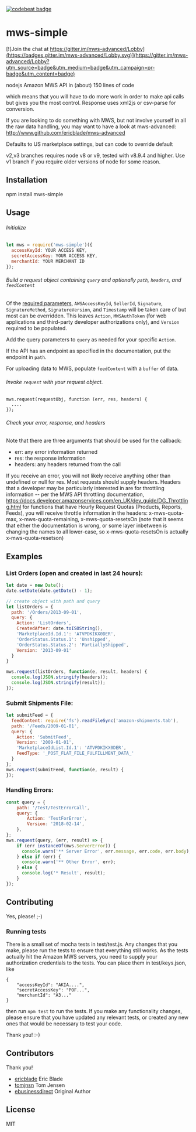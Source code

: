 [![codebeat badge](https://codebeat.co/badges/8645439c-2be6-4c45-acca-aaf6ac449531)](https://codebeat.co/projects/github-com-ericblade-mws-simple-master)
# mws-simple

[![Join the chat at https://gitter.im/mws-advanced/Lobby](https://badges.gitter.im/mws-advanced/Lobby.svg)](https://gitter.im/mws-advanced/Lobby?utm_source=badge&utm_medium=badge&utm_campaign=pr-badge&utm_content=badge)

nodejs Amazon MWS API in (about) 150 lines of code

which means that you will have to do more work in order to make api calls but gives you the most control.  Response uses xml2js or csv-parse for conversion.

If you are looking to do something with MWS, but not involve yourself in all the raw data handling,
you may want to have a look at mws-advanced: http://www.github.com/ericblade/mws-advanced

Defaults to US marketplace settings, but can code to override default

v2,v3 branches requires node v8 or v9, tested with v8.9.4 and higher. Use v1 branch if you require
older versions of node for some reason.

## Installation

npm install mws-simple

## Usage

###### Initialize

``` javascript
let mws = require('mws-simple')({
  accessKeyId: YOUR ACCESS KEY,
  secretAccessKey: YOUR ACCESS KEY,
  merchantId: YOUR MERCHANT ID
});
```

###### Build a request object containing `query` and optionally `path`, `headers`, and `feedContent`

Of the [required parameters](http://docs.developer.amazonservices.com/en_US/dev_guide/DG_RequiredRequestParameters.html), `AWSAccessKeyId`, `SellerId`, `Signature`, `SignatureMethod`,  `SignatureVersion`, and `Timestamp` will be taken care of but most can be overridden.  This leaves `Action`, `MWSAuthToken` (for web applications and third-party developer authorizations only), and `Version` required to be populated.

Add the query parameters to `query` as needed for your specific `Action`.

If the API has an endpoint as specified in the documentation, put the endpoint in `path`.

For uploading data to MWS, populate `feedContent` with a `buffer` of data.

###### Invoke `request` with your request object.

````
mws.request(requestObj, function (err, res, headers) {
  ....
});
````

###### Check your error, response, and headers

Note that there are three arguments that should be used for the callback:

- err: any error information returned
- res: the response information
- headers: any headers returned from the call

If you receive an error, you will not likely receive anything other than undefined or null for res.
Most requests should supply headers.  Headers that a developer may be particularly interested in are
for throttling information -- per the MWS API throttling documentation,
https://docs.developer.amazonservices.com/en_UK/dev_guide/DG_Throttling.html
for functions that have Hourly Request Quotas (Products, Reports, Feeds), you will receive throttle
information in the headers: x-mws-quota-max, x-mws-quota-remaining, x-mws-quota-resetsOn
(note that it seems that either the documentation is wrong, or some layer inbetween is changing
the names to all lower-case, so x-mws-quota-resetsOn is actually x-mws-quota-resetson)

## Examples

### List Orders (open and created in last 24 hours):
``` javascript
let date = new Date();
date.setDate(date.getDate() - 1);

// create object with path and query
let listOrders = {
  path: '/Orders/2013-09-01',
  query: {
    Action: 'ListOrders',
    CreatedAfter: date.toISOString(),
    'MarketplaceId.Id.1': 'ATVPDKIKX0DER',
    'OrderStatus.Status.1': 'Unshipped',
    'OrderStatus.Status.2': 'PartiallyShipped',
    Version: '2013-09-01'
  }
}

mws.request(listOrders, function(e, result, headers) {
  console.log(JSON.stringify(headers));
  console.log(JSON.stringify(result));
});
```

### Submit Shipments File:
``` javascript
let submitFeed = {
  feedContent: require('fs').readFileSync('amazon-shipments.tab'),
  path: '/Feeds/2009-01-01',
  query: {
    Action: 'SubmitFeed',
    Version: '2009-01-01',
    'MarketplaceIdList.Id.1': 'ATVPDKIKX0DER',
    FeedType: '_POST_FLAT_FILE_FULFILLMENT_DATA_'
  }
};
mws.request(submitFeed, function(e, result) {
});

```

### Handling Errors:
``` javascript
const query = {
    path: '/Test/TestErrorCall',
    query: {
        Action: 'TestForError',
        Version: '2018-02-14',
    },
};
mws.request(query, (err, result) => {
    if (err instanceOf(mws.ServerError)) {
      console.warn('** Server Error', err.message, err.code, err.body);
    } else if (err) {
      console.warn('** Other Error', err);
    } else {
      console.log('* Result', result);
    }
});
```

## Contributing

Yes, please! ;-)

### Running tests

There is a small set of mocha tests in test/test.js.  Any changes that you make, please run the
tests to ensure that everything still works.  As the tests actually hit the Amazon MWS servers, you
need to supply your authorization credentials to the tests.  You can place them in test/keys.json,
like
````
{
    "accessKeyId": "AKIA....",
    "secretAccessKey": "POF...",
    "merchantId": "A3..."
}
````

then run ````npm test```` to run the tests.
If you make any functionality changes, please ensure that you have updated any relevant tests, or
created any new ones that would be necessary to test your code.

Thank you! :-)

## Contributors

Thank you!

* [ericblade](https://github.com/ericblade) Eric Blade
* [tomjnsn](https://github.com/tomjnsn) Tom Jensen
* [ebusinessdirect](https://github.com/ebusinessdirect) Original Author

## License

MIT
